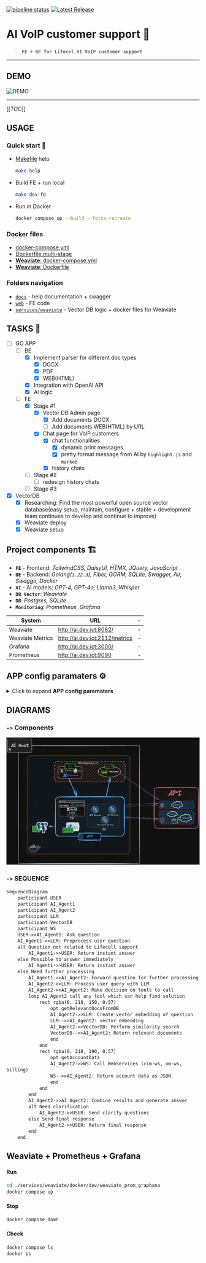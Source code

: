 [![pipeline status](https://gitlab.dev.ict/golang/go-ai/badges/master/pipeline.svg)](https://gitlab.dev.ict/golang/go-ai/-/commits/master)
[![Latest Release](https://gitlab.dev.ict/golang/go-ai/-/badges/release.svg)](https://gitlab.dev.ict/golang/go-ai/-/releases)

# AI VoIP customer support 🤖
> **`FE + BE for Lifecel AI VoIP customer support`**
---

## DEMO

![DEMO](docs/go_ai_demo3.gif)

---

[[_TOC_]]

## USAGE

### Quick start 🚀

- [Makefile](Makefile) help

  ```bash
  make help
  ```

- Build FE + run local

  ```bash
  make dev-fe
  ```

- Run in Docker

  ```bash
  docker compose up --build --force-recreate
  ```

### Docker files

- [docker-compose.yml](docker-compose.yml)
- [Dockerfile.multi-stage](Dockerfile.multi-stage)
- [**Weaviate**: docker-compose.yml](services/weaviate/docker/dev/weaviate_prom_graphana/docker-compose.yml)
- [**Weaviate**: Dockerfile](services/weaviate/docker/dev/weaviate_prom_graphana/Dockerfile)

### Folders navigation

- [`docs`](docs) - help documentation + swagger
- [`web`](web)  - FE code
- [`services/weaviate`](services/weaviate) - Vector DB logic + docker files for Weaviate

## TASKS 📌

- [ ] GO APP
  - [ ] BE
    - [x] Implement parser for different doc types
      - [x] DOCX
      - [x] PDF
      - [x] WEB(HTML)
    - [x] Integration with OpenAI API
    - [x] AI logic
  - [ ] FE
    - [x] Stage #1
      - [x] Vector DB Admin page
        - [x] Add documents DOCX
        - [ ] Add documents WEB(HTML) by URL
      - [x] Chat page for VoIP customers
        - [x] chat functionalities
          - [x] dynamic print messages
          - [x] pretty format message from AI by `highlight.js` and `marked`
        - [x] history chats
    - [ ] Stage #2
      - [ ] redesign history chats
    - [ ] Stage #3
- [x] VectorDB
  - [x] Researching: Find the most powerful open source vector database(easy setup, maintain, configure + stable + development team continues to develop and continue to improve)
  - [x] Weaviate deploy
  - [x] Weaviate setup

## Project components 🏗️

- **`FE`** - Frontend: _TailwindCSS, DaisyUI, HTMX, JQuery, JavaScript_
- **`BE`** - Backend: _Golang(`1.22.3`), Fiber, GORM, SQLite, Swagger, Air, Swaggo, Docker_
- **`AI`** - AI models: _GPT-4, GPT-4o, Llama3, Whisper_
- **`DB Vector`**: _Weaviate_
- **`DB`**: _Postgres, SQLite_
- **`Monitoring`**: _Prometheus, Grafana_

System | URL | -
---------|----------|---------
 Weaviate | <http://ai.dev.ict:8082/> | -
 Weaviate Metrics | <http://ai.dev.ict:2112/metrics> | -
 Grafana | <http://ai.dev.ict:3000/> | -
 Prometheus | <http://ai.dev.ict:9090> | -

## APP config paramaters ⚙️

<details><summary>Click to expand <strong>APP config paramaters</strong></summary>

<table style="border-spacing: 4px;border-style: ridge;border-color:black;color: rgb(32, 32, 32);">
  <thead style="background: #cc15c3;color: #fff;text-transform: uppercase;font-size: 12px;">
    <tr>
      <th style="padding-left: 22; padding-right: 22;">Category</th>
      <th>Env Var</th>
      <th style="padding-left: 22; padding-right: 22;">Flag</th>
      <th>Default Value</th>
      <th style="padding-left: 50; padding-right: 40;">Description</th>
    </tr>
  </thead>
  <tbody style="text-align:center;font-size: 12px; letter-spacing: 0px;">
    <tr style="background-color: palegreen;font-family: 'Segoe UI', Tahoma, Geneva, Verdana, sans-serif;">
      <td><strong>CIM-WS</strong></td>
      <td>CIMWS_API_URL</td>
      <td>-cimws_url</td>
      <td style="font-size: xx-small;">http://dev-main-tm-cim-1.dev.ict:8080/astelit-cim-ws/cim-services/cim</td>
      <td>CIM API URL</td>
    </tr>
    <tr style="background-color: palegreen;font-family: 'Segoe UI', Tahoma, Geneva, Verdana, sans-serif;">
      <td><strong>CIM-WS</strong></td>
      <td>CIMWS_API_USERNAME</td>
      <td>-cimws_u</td>
      <td>"iguana"</td>
      <td>CIM API username</td>
    </tr>
    <tr style="background-color: palegreen;font-family: 'Segoe UI', Tahoma, Geneva, Verdana, sans-serif;">
      <td><strong>CIM-WS</strong></td>
      <td>CIMWS_API_PASSWORD</td>
      <td>-cimws_p</td>
      <td>"*****"</td>
      <td>CIM API password</td>
    </tr>
    <tr style="background-color: palegreen;font-family: 'Segoe UI', Tahoma, Geneva, Verdana, sans-serif;">
      <td><strong>CIM-WS</strong></td>
      <td>CIMWS_API_TO</td>
      <td>-cimws_to</td>
      <td>20</td>
      <td>Timeout for CIM API in seconds</td>
    </tr>
    <tr style="background-color: palegreen;font-size:x-small ;font-family: 'Segoe UI', Tahoma, Geneva, Verdana, sans-serif;">
      <td><strong>CIM-WS</strong></td>
      <td>CIMWS_API_DEBUG</td>
      <td>-cimws_debug</td>
      <td>false</td>
      <td>Enables debug mode for CIM API</td>
    </tr>
    <tr style="background-color: palegreen;font-family: 'Segoe UI', Tahoma, Geneva, Verdana, sans-serif;">
      <td><strong>OM-WS</strong></td>
      <td>OMWS_API_URL</td>
      <td>-omws_url</td>
      <td>"http://dev-main-tm-om-1.dev.ict:8080"</td>
      <td>OM API URL</td>
    </tr>
    <tr style="background-color: palegreen;font-family: 'Segoe UI', Tahoma, Geneva, Verdana, sans-serif;">
      <td><strong>OM-WS</strong></td>
      <td>OMWS_API_USERNAME</td>
      <td>-omws_u</td>
      <td>"OM"</td>
      <td>OM API username</td>
    </tr>
    <tr style="background-color: palegreen;font-family: 'Segoe UI', Tahoma, Geneva, Verdana, sans-serif;">
      <td><strong>OM-WS</strong></td>
      <td>OMWS_API_PASSWORD</td>
      <td>-omws_p</td>
      <td>"*****"</td>
      <td>OM API password</td>
    </tr>
    <tr style="background-color: palegreen;font-family: 'Segoe UI', Tahoma, Geneva, Verdana, sans-serif;">
      <td><strong>OM-WS</strong></td>
      <td>OMWS_API_TO</td>
      <td>-omws_to</td>
      <td>10</td>
      <td>Timeout for OM API in seconds</td>
    </tr>
    <tr style="background-color: palegreen;font-family: 'Segoe UI', Tahoma, Geneva, Verdana, sans-serif;">
      <td><strong>OM-WS</strong></td>
      <td>OMWS_API_DEBUG</td>
      <td>-omws_debug</td>
      <td>false</td>
      <td>Enables debug mode for OM API</td>
    </tr>
    <tr style="background-color: palegreen;font-family: 'Segoe UI', Tahoma, Geneva, Verdana, sans-serif;">
      <td><strong>APP: Logging</strong></td>
      <td>APP_LOG_TO_TERM</td>
      <td>-l_oc</td>
      <td>true</td>
      <td>Enables console output for logs</td>
    </tr>
    <tr style="background-color: palegreen;font-family: 'Segoe UI', Tahoma, Geneva, Verdana, sans-serif;">
      <td><strong>APP: Logging</strong></td>
      <td>APP_LOG_LVL</td>
      <td>-l_lvl</td>
      <td>"debug"</td>
      <td>Specifies log level (debug, info, warn, error, fatal, panic)</td>
    </tr>
    <tr style="background-color: palegreen;font-family: 'Segoe UI', Tahoma, Geneva, Verdana, sans-serif;">
      <td><strong>APP: Logging</strong></td>
      <td>APP_LOG_COLOR</td>
      <td>-l_color</td>
      <td>true</td>
      <td>Enables colorized log output</td>
    </tr>
    <tr style="background-color: palegreen;font-family: 'Segoe UI', Tahoma, Geneva, Verdana, sans-serif;">
      <td><strong>APP: Logging</strong></td>
      <td>APP_LOG_FILE</td>
      <td>-l_file</td>
      <td>"slog.log"</td>
      <td>Specifies log file name (used with -l_of)</td>
    </tr>
    <tr style="background-color: palegreen;font-family: 'Segoe UI', Tahoma, Geneva, Verdana, sans-serif;">
      <td><strong>APP: Logging</strong></td>
      <td>APP_LOG_LINE_SZ</td>
      <td>-l_lsz</td>
      <td>"500"</td>
      <td>Maximum line size for log output</td>
    </tr>
    <tr style="background-color: palegreen;font-family: 'Segoe UI', Tahoma, Geneva, Verdana, sans-serif;">
      <td><strong>APP: Logging</strong></td>
      <td>APP_LOG_TO_FILE</td>
      <td>-l_of</td>
      <td>-</td>
      <td>Enables log file output</td>
    </tr>
    <tr style="background-color: palegreen;font-family: 'Segoe UI', Tahoma, Geneva, Verdana, sans-serif;">
      <td><strong>APP: Logging</strong></td>
      <td>APP_LOG_AS_JSON</td>
      <td>-l_ofj</td>
      <td>-</td>
      <td>Enables log output in JSON format</td>
    </tr>
    <tr style="background-color: palegreen;font-family: 'Segoe UI', Tahoma, Geneva, Verdana, sans-serif;">
      <td><strong>APP: Logging</strong></td>
      <td>APP_LOG_RT</td>
      <td>-l_rt</td>
      <td>"day"</td>
      <td>Log rotation period (day, hour, min)</td>
    </tr>
    <tr style="background-color: palegreen;font-family: 'Segoe UI', Tahoma, Geneva, Verdana, sans-serif;">
      <td><strong>APP: Logging</strong></td>
      <td>APP_LOG_TMPL</td>
      <td>-l_templ</td>
      <td>"{{datetime}} {{level}} [{{rid}}]..."</td>
      <td>Log line template</td>
    </tr>
    <tr style="background-color: palegreen;font-family: 'Segoe UI', Tahoma, Geneva, Verdana, sans-serif;">
      <td><strong>APP: Networking</strong></td>
      <td>GO_AI_PORT</td>
      <td>-p</td>
      <td>8008</td>
      <td>Application port</td>
    </tr>
    <tr style="background-color: palegreen;font-family: 'Segoe UI', Tahoma, Geneva, Verdana, sans-serif;">
      <td><strong>APP: Networking</strong></td>
      <td>APP_HOST</td>
      <td>-</td>
      <td>"0.0.0.0"</td>
      <td>Host IP for the application</td>
    </tr>
    <tr style="background-color: palegreen;font-family: 'Segoe UI', Tahoma, Geneva, Verdana, sans-serif;">
      <td><strong>APP: Networking</strong></td>
      <td>-</td>
      <td>-prxon</td>
      <td>-</td>
      <td>Enables proxy support</td>
    </tr>
    <tr style="background-color: palegreen;font-family: 'Segoe UI', Tahoma, Geneva, Verdana, sans-serif;">
      <td><strong>APP: Security</strong></td>
      <td>LDAP_URL</td>
      <td>-</td>
      <td>"ldaps://astelit.ukr:636"</td>
      <td>LDAP URL for user authentication</td>
    </tr>
    <tr style="background-color: palegreen;font-family: 'Segoe UI', Tahoma, Geneva, Verdana, sans-serif;">
      <td><strong>APP: Security</strong></td>
      <td>LDAP_ADM_USER</td>
      <td>-</td>
      <td>"DevPortalADconnect@astelit.ukr"</td>
      <td>LDAP admin username</td>
    </tr>
    <tr style="background-color: palegreen;font-family: 'Segoe UI', Tahoma, Geneva, Verdana, sans-serif;">
      <td><strong>APP: Security</strong></td>
      <td>LDAP_ADM_PASS</td>
      <td>-</td>
      <td>"*****"</td>
      <td>LDAP admin password</td>
    </tr>
    <tr style="background-color: palegreen;font-family: 'Segoe UI', Tahoma, Geneva, Verdana, sans-serif;">
      <td><strong>APP: Security</strong></td>
      <td>LDAP_BASE</td>
      <td>-</td>
      <td>"OU=ASTELIT,DC=astelit,DC=ukr"</td>
      <td>LDAP base directory for the domain</td>
    </tr>
    <tr style="background-color: palegreen;font-family: 'Segoe UI', Tahoma, Geneva, Verdana, sans-serif;">
      <td><strong>APP: Security</strong></td>
      <td>-</td>
      <td>-ssl</td>
      <td>"/usr/local/share/ca-certificates/AllInOne.pem"</td>
      <td>Path to SSL cert</td>
    </tr>
    <tr style="background-color: palegreen;font-family: 'Segoe UI', Tahoma, Geneva, Verdana, sans-serif;">
      <td><strong>APP: Debug</strong></td>
      <td>-</td>
      <td>-d</td>
      <td>-</td>
      <td>Enables debug mode for the application</td>
    </tr>
    <tr style="background-color: palegreen;font-family: 'Segoe UI', Tahoma, Geneva, Verdana, sans-serif;">
      <td><strong>APP: Environment</strong></td>
      <td>-</td>
      <td>-dev</td>
      <td>true</td>
      <td>Enables development mode</td>
    </tr>
    <tr style="background-color: palegreen;font-family: 'Segoe UI', Tahoma, Geneva, Verdana, sans-serif;">
      <td><strong>APP: Environment</strong></td>
      <td>-</td>
      <td>-env-file</td>
      <td>-</td>
      <td>Specifies the file containing environment variables</td>
    </tr>
    <tr style="background-color: palegreen;font-family: 'Segoe UI', Tahoma, Geneva, Verdana, sans-serif;">
      <td><strong>APP: Application</strong></td>
      <td>-</td>
      <td>-lt</td>
      <td>"layouts/main"</td>
      <td>Specifies the application port</td>
    </tr>
    <tr style="background-color: palegreen;font-family: 'Segoe UI', Tahoma, Geneva, Verdana, sans-serif;">
      <td><strong>APP: Application</strong></td>
      <td>IS_AI_DB_OFF</td>
      <td>-aidboff</td>
      <td>false</td>
      <td>disable AI DB functionalities</td>
    </tr>
    <tr style="background-color: palegreen;font-family: 'Segoe UI', Tahoma, Geneva, Verdana, sans-serif;">
      <td><strong>APP: Application</strong></td>
      <td>IS_PROXY_OFF</td>
      <td>-prxoff</td>
      <td>false</td>
      <td>disable resolving HTTP proxy from env</td>
    </tr>
    <tr style="background-color: palegreen;font-family: 'Segoe UI', Tahoma, Geneva, Verdana, sans-serif;">
      <td><strong>APP: Application</strong></td>
      <td>HTTP_CLIENT_TO</td>
      <td>-hcto</td>
      <td>300</td>
      <td>HTTP client time out</td>
    </tr>
    <tr style="background-color: palegreen;font-family: 'Segoe UI', Tahoma, Geneva, Verdana, sans-serif;">
      <td><strong>APP: Application</strong></td>
      <td>-</td>
      <td>-tit</td>
      <td>"Lifecell-AI"</td>
      <td>Application title</td>
    </tr>
    <tr style="background-color: palegreen;font-family: 'Segoe UI', Tahoma, Geneva, Verdana, sans-serif;">
      <td><strong>APP: Vector DB</strong></td>
      <td>-</td>
      <td>-vdb</td>
      <td>-</td>
      <td>Initiates base process for embedding data to vector DB</td>
    </tr>
    <tr style="background-color: palegreen;font-family: 'Segoe UI', Tahoma, Geneva, Verdana, sans-serif;">
      <td><strong>Weaviate</strong></td>
      <td>WEAVIATE_HOST</td>
      <td>-wv_h</td>
      <td>"ai.dev.ict"</td>
      <td>Weaviate host (localhost, dev-worker-7, etc.)</td>
    </tr>
    <tr style="background-color: palegreen;font-family: 'Segoe UI', Tahoma, Geneva, Verdana, sans-serif;">
      <td><strong>Weaviate</strong></td>
      <td>-</td>
      <td>-wv_lvl</td>
      <td>"error"</td>
      <td>Weaviate log level</td>
    </tr>
    <tr style="background-color: palegreen;font-family: 'Segoe UI', Tahoma, Geneva, Verdana, sans-serif;">
      <td><strong>Weaviate</strong></td>
      <td>WEAVIATE_PORT</td>
      <td>-wv_p</td>
      <td>8082</td>
      <td>Weaviate port</td>
    </tr>
    <tr style="background-color: palegreen;font-family: 'Segoe UI', Tahoma, Geneva, Verdana, sans-serif;">
      <td><strong>Weaviate</strong></td>
      <td>WEAVIATE_SCHEME</td>
      <td>-wv_sch</td>
      <td>"http"</td>
      <td>Weaviate scheme (http, https)</td>
    </tr>
    <tr style="background-color: palegreen;font-family: 'Segoe UI', Tahoma, Geneva, Verdana, sans-serif;">
      <td><strong>Misc</strong></td>
      <td>CONFLUENCE_TOKEN</td>
      <td>-</td>
      <td>-</td>
      <td>Token for Confluence API access</td>
    </tr>
    <tr style="background-color: coral; ">
      <td><strong>Misc</strong></td>
      <td><strong>OPENAI_API_KEY</strong></td>
      <td>-</td>
      <td>-</td>
      <td><strong>API key for accessing OpenAI services</strong></td>
    </tr>
  </tbody>
</table>

</details>

## DIAGRAMS

### `->` **Components**

![alt text](docs/GoAIApp.png)

### `->` **SEQUENCE**

```mermaid
sequenceDiagram
    participant USER
    participant AI_Agent1
    participant AI_Agent2
    participant LLM
    participant VectorDB
    participant WS
    USER->>AI_Agent1: Ask question
    AI_Agent1->>LLM: Preprocess user question
    alt Question not related to Lifecell support
        AI_Agent1->>USER: Return instant answer
    else Possible to answer immediately
        AI_Agent1->>USER: Return instant answer
    else Need further processing
        AI_Agent1->>AI_Agent2: Forward question for further processing
        AI_Agent2->>LLM: Process user query with LLM
        AI_Agent2->>AI_Agent2: Make decision on tools to call
        loop AI_Agent2 call any tool which can help find solution
            rect rgba(0, 218, 150, 0.57)
                opt getRelevantDocsFromDB
                AI_Agent2->>LLM: Create vector embedding of question
                LLM-->>AI_Agent2: vector embedding
                AI_Agent2->>VectorDB: Perform similarity search
                VectorDB-->>AI_Agent2: Return relevant documents
                end
            end
            rect rgba(0, 218, 190, 0.57)
                opt getAccountData
                AI_Agent2->>WS: Call WebServices (cim-ws, om-ws, billing)
                WS-->>AI_Agent2: Return account data as JSON
                end
            end
        end
        AI_Agent2->>AI_Agent2: Combine results and generate answer
        alt Need clarification
            AI_Agent2->>USER: Send clarify questions
        else Send final response
            AI_Agent2->>USER: Return final response
        end
    end
```

## Weaviate + Prometheus + Grafana

#### Run

```bash
cd ./services/weaviate/docker/dev/weaviate_prom_graphana
docker compose up
```

#### Stop

```bash
docker compose down
```

#### Check

```bash
docker compose ls
docker ps
```
